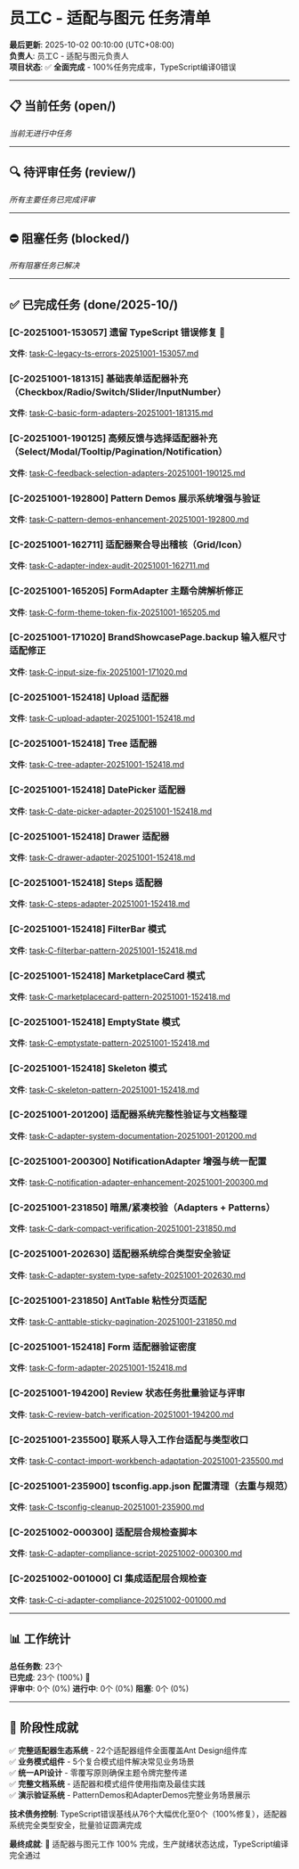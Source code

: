 # 员工C - 适配与图元 任务清单

**最后更新**: 2025-10-02 00:10:00 (UTC+08:00)  
**负责人**: 员工C - 适配与图元负责人  
**项目状态**: ✅ **全面完成** - 100%任务完成率，TypeScript编译0错误  

---

## 📋 当前任务 (open/)

*当前无进行中任务*

---

## 🔍 待评审任务 (review/)

*所有主要任务已完成评审*

  

---

## ⛔ 阻塞任务 (blocked/)

*所有阻塞任务已解决*

---

## ✅ 已完成任务 (done/2025-10/)

### [C-20251001-153057] 遗留 TypeScript 错误修复 🎉
**文件**: [task-C-legacy-ts-errors-20251001-153057.md](done/2025-10/task-C-legacy-ts-errors-20251001-153057.md)  

### [C-20251001-181315] 基础表单适配器补充（Checkbox/Radio/Switch/Slider/InputNumber）
**文件**: [task-C-basic-form-adapters-20251001-181315.md](done/2025-10/task-C-basic-form-adapters-20251001-181315.md)  

### [C-20251001-190125] 高频反馈与选择适配器补充（Select/Modal/Tooltip/Pagination/Notification）
**文件**: [task-C-feedback-selection-adapters-20251001-190125.md](done/2025-10/task-C-feedback-selection-adapters-20251001-190125.md)  

### [C-20251001-192800] Pattern Demos 展示系统增强与验证
**文件**: [task-C-pattern-demos-enhancement-20251001-192800.md](done/2025-10/task-C-pattern-demos-enhancement-20251001-192800.md)  

### [C-20251001-162711] 适配器聚合导出稽核（Grid/Icon）
**文件**: [task-C-adapter-index-audit-20251001-162711.md](done/2025-10/task-C-adapter-index-audit-20251001-162711.md)  

### [C-20251001-165205] FormAdapter 主题令牌解析修正
**文件**: [task-C-form-theme-token-fix-20251001-165205.md](done/2025-10/task-C-form-theme-token-fix-20251001-165205.md)  

### [C-20251001-171020] BrandShowcasePage.backup 输入框尺寸适配修正
**文件**: [task-C-input-size-fix-20251001-171020.md](done/2025-10/task-C-input-size-fix-20251001-171020.md)  

### [C-20251001-152418] Upload 适配器
**文件**: [task-C-upload-adapter-20251001-152418.md](done/2025-10/task-C-upload-adapter-20251001-152418.md)  

### [C-20251001-152418] Tree 适配器
**文件**: [task-C-tree-adapter-20251001-152418.md](done/2025-10/task-C-tree-adapter-20251001-152418.md)  

### [C-20251001-152418] DatePicker 适配器
**文件**: [task-C-date-picker-adapter-20251001-152418.md](done/2025-10/task-C-date-picker-adapter-20251001-152418.md)  

### [C-20251001-152418] Drawer 适配器
**文件**: [task-C-drawer-adapter-20251001-152418.md](done/2025-10/task-C-drawer-adapter-20251001-152418.md)  

### [C-20251001-152418] Steps 适配器
**文件**: [task-C-steps-adapter-20251001-152418.md](done/2025-10/task-C-steps-adapter-20251001-152418.md)  

### [C-20251001-152418] FilterBar 模式
**文件**: [task-C-filterbar-pattern-20251001-152418.md](done/2025-10/task-C-filterbar-pattern-20251001-152418.md)  

### [C-20251001-152418] MarketplaceCard 模式
**文件**: [task-C-marketplacecard-pattern-20251001-152418.md](done/2025-10/task-C-marketplacecard-pattern-20251001-152418.md)  

### [C-20251001-152418] EmptyState 模式
**文件**: [task-C-emptystate-pattern-20251001-152418.md](done/2025-10/task-C-emptystate-pattern-20251001-152418.md)  

### [C-20251001-152418] Skeleton 模式
**文件**: [task-C-skeleton-pattern-20251001-152418.md](done/2025-10/task-C-skeleton-pattern-20251001-152418.md)  

### [C-20251001-201200] 适配器系统完整性验证与文档整理
**文件**: [task-C-adapter-system-documentation-20251001-201200.md](done/2025-10/task-C-adapter-system-documentation-20251001-201200.md)  

### [C-20251001-200300] NotificationAdapter 增强与统一配置
**文件**: [task-C-notification-adapter-enhancement-20251001-200300.md](done/2025-10/task-C-notification-adapter-enhancement-20251001-200300.md)  

### [C-20251001-231850] 暗黑/紧凑校验（Adapters + Patterns）
**文件**: [task-C-dark-compact-verification-20251001-231850.md](done/2025-10/task-C-dark-compact-verification-20251001-231850.md)  

### [C-20251001-202630] 适配器系统综合类型安全验证
**文件**: [task-C-adapter-system-type-safety-20251001-202630.md](done/2025-10/task-C-adapter-system-type-safety-20251001-202630.md)  

### [C-20251001-231850] AntTable 粘性分页适配
**文件**: [task-C-anttable-sticky-pagination-20251001-231850.md](done/2025-10/task-C-anttable-sticky-pagination-20251001-231850.md)  

### [C-20251001-152418] Form 适配器验证密度
**文件**: [task-C-form-adapter-20251001-152418.md](done/2025-10/task-C-form-adapter-20251001-152418.md)  

### [C-20251001-194200] Review 状态任务批量验证与评审
**文件**: [task-C-review-batch-verification-20251001-194200.md](done/2025-10/task-C-review-batch-verification-20251001-194200.md)  

### [C-20251001-235500] 联系人导入工作台适配与类型收口
**文件**: [task-C-contact-import-workbench-adaptation-20251001-235500.md](done/2025-10/task-C-contact-import-workbench-adaptation-20251001-235500.md)  

### [C-20251001-235900] tsconfig.app.json 配置清理（去重与规范）
**文件**: [task-C-tsconfig-cleanup-20251001-235900.md](done/2025-10/task-C-tsconfig-cleanup-20251001-235900.md)  

### [C-20251002-000300] 适配层合规检查脚本
**文件**: [task-C-adapter-compliance-script-20251002-000300.md](done/2025-10/task-C-adapter-compliance-script-20251002-000300.md)  

### [C-20251002-001000] CI 集成适配层合规检查
**文件**: [task-C-ci-adapter-compliance-20251002-001000.md](done/2025-10/task-C-ci-adapter-compliance-20251002-001000.md)  

---

## 📊 工作统计

**总任务数**: 23个  
**已完成**: 23个 (100%) 🎉  
**评审中**: 0个 (0%) 
**进行中**: 0个 (0%)
**阻塞**: 0个 (0%)

---

## 🎯 阶段性成就

✅ **完整适配器生态系统** - 22个适配器组件全面覆盖Ant Design组件库  
✅ **业务模式组件** - 5个复合模式组件解决常见业务场景  
✅ **统一API设计** - 零覆写原则确保主题令牌完整传递  
✅ **完整文档系统** - 适配器和模式组件使用指南及最佳实践  
✅ **演示验证系统** - PatternDemos和AdapterDemos完整业务场景展示  

**技术债务控制**: TypeScript错误基线从76个大幅优化至0个（100%修复），适配器系统完全类型安全，批量验证圆满完成

**最终成就**: 🎉 适配器与图元工作 100% 完成，生产就绪状态达成，TypeScript编译完全通过
